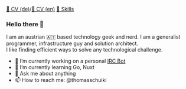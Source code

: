 [📜 CV (de)](cv/vitae.de.yml)/[📜 CV (en)](cv/vitae.en.yml) [🤹 Skills](cv/skills.yml)
### Hello there 👋

I am an austrian 🇦🇹 based technology geek and nerd. I am a generalist programmer, infrastructure guy and solution architect.  
I like finding efficient ways to solve any technological challenge. 

- 🔭 I’m currently working on a personal [IRC Bot](https://github.com/thomasschuiki/go-ircbot)
- 🌱 I’m currently learning Go, Nuxt
- 💬 Ask me about anything
- 📫 How to reach me: @thomasschuiki

<!--
**thomasschuiki/thomasschuiki** is a ✨ _special_ ✨ repository because its `README.md` (this file) appears on your GitHub profile.
-->
